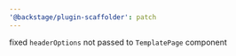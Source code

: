```yaml
---
'@backstage/plugin-scaffolder': patch
---
```


fixed `headerOptions` not passed to `TemplatePage` component

